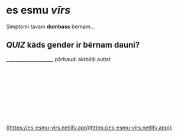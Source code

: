 # es esmu *vīrs*

Simptomi tavam **dumbass** bernam...

## *QUIZ* kāds gender ir bērnam dauni?

____________________ pārbaudi aktbildi autist

‎

‎

‎

‎

‎

([https://es-esmu-virs.netlify.app](https://es-esmu-virs.netlify.app))

